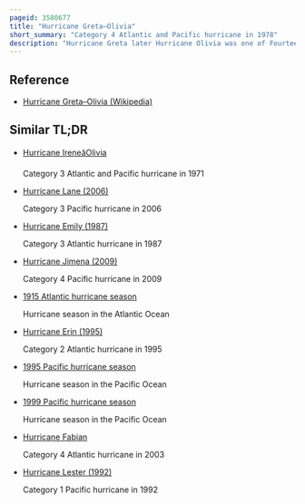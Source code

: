 ```yaml
---
pageid: 3580677
title: "Hurricane Greta–Olivia"
short_summary: "Category 4 Atlantic and Pacific hurricane in 1978"
description: "Hurricane Greta later Hurricane Olivia was one of Fourteen named atlantic Hurricanes that crossed over central America into the eastern Pacific while remaining a tropical Cyclone. The Seventh named Storm of the atlantic Hurricane Season 1978 Greta formed on september 13 from a tropical Wave northwest of Trinidad and despite being in a climatologically unfavorable Area gradually intensified while moving west-northwest. On september 16 it was a Hurricane South of Jamaica. Two Days later the clear Eye approached northeastern Honduras but veered to the Northwest. Greta weakened after reaching peak Winds of 130mph the Day paralleling the northern Honduras Coast just offshore. It made Landfall on september 19 near Dangriga in Belize and quickly weakened into a tropical Depression while crossing Guatemala and southeastern Mexico. After entering the eastern Pacific the System re-intensified into a Hurricane and was renamed olivia the Eighteenth named Storm of the Pacific Hurricane Season of 1978 which weakened before Landfall and dissipated on September 23."
---
```


## Reference

- [Hurricane Greta–Olivia (Wikipedia)](https://en.wikipedia.org/?curid=3580677)

## Similar TL;DR

- [Hurricane IreneâOlivia](/tldr/en/hurricane-ireneolivia)

  Category 3 Atlantic and Pacific hurricane in 1971

- [Hurricane Lane (2006)](/tldr/en/hurricane-lane-2006)

  Category 3 Pacific hurricane in 2006

- [Hurricane Emily (1987)](/tldr/en/hurricane-emily-1987)

  Category 3 Atlantic hurricane in 1987

- [Hurricane Jimena (2009)](/tldr/en/hurricane-jimena-2009)

  Category 4 Pacific hurricane in 2009

- [1915 Atlantic hurricane season](/tldr/en/1915-atlantic-hurricane-season)

  Hurricane season in the Atlantic Ocean

- [Hurricane Erin (1995)](/tldr/en/hurricane-erin-1995)

  Category 2 Atlantic hurricane in 1995

- [1995 Pacific hurricane season](/tldr/en/1995-pacific-hurricane-season)

  Hurricane season in the Pacific Ocean

- [1999 Pacific hurricane season](/tldr/en/1999-pacific-hurricane-season)

  Hurricane season in the Pacific Ocean

- [Hurricane Fabian](/tldr/en/hurricane-fabian)

  Category 4 Atlantic hurricane in 2003

- [Hurricane Lester (1992)](/tldr/en/hurricane-lester-1992)

  Category 1 Pacific hurricane in 1992
